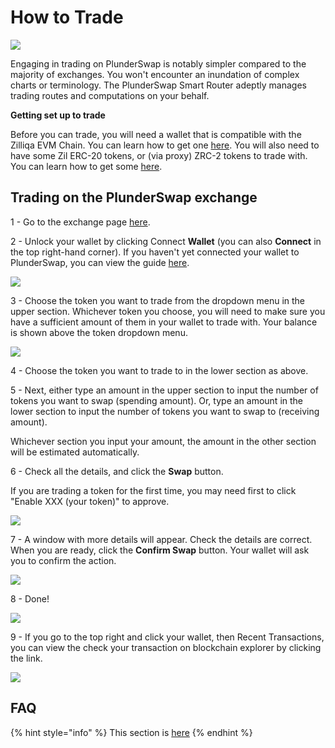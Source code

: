 # How to Trade

![](../../.gitbook/assets/PS_HT_Trade_on_PS.png)

Engaging in trading on PlunderSwap is notably simpler compared to the majority of exchanges. You won't encounter an inundation of complex charts or terminology. The PlunderSwap Smart Router adeptly manages trading routes and computations on your behalf.

**Getting set up to trade**

Before you can trade, you will need a wallet that is compatible with the Zilliqa EVM Chain. You can learn how to get one [here](https://docs.plunderswap.com/get-started/wallet-guide). You will also need to have some Zil ERC-20 tokens, or (via proxy) ZRC-2 tokens to trade with. You can learn how to get some [here](https://docs.plunderswap.com/get-started/token-guide).

## Trading on the PlunderSwap exchange

1 - Go to the exchange page [here](https://plunderswap.com/swap).

2 - Unlock your wallet by clicking Connect **Wallet** (you can also **Connect** in the top right-hand corner). If you haven't yet connected your wallet to PlunderSwap, you can view the guide [here](https://docs.plunderswap.com/get-started/connection-guide).

![](<../../.gitbook/assets/image6.png>)

3 - Choose the token you want to trade from the dropdown menu in the upper section. Whichever token you choose, you will need to make sure you have a sufficient amount of them in your wallet to trade with. Your balance is shown above the token dropdown menu.

![](<../../.gitbook/assets/image7.png>)

4 - Choose the token you want to trade to in the lower section as above.

5 - Next, either type an amount in the upper section to input the number of tokens you want to swap (spending amount). Or, type an amount in the lower section to input the number of tokens you want to swap to (receiving amount).&#x20;

Whichever section you input your amount, the amount in the other section will be estimated automatically.

6 - Check all the details, and click the **Swap** button.

If you are trading a token for the first time, you may need first to click "Enable XXX (your token)" to approve.

![](<../../.gitbook/assets/image8.png>)

7 - A window with more details will appear. Check the details are correct. When you are ready, click the **Confirm Swap** button. Your wallet will ask you to confirm the action.

![](<../../.gitbook/assets/image9.png>)

8 - Done! 

![](<../../.gitbook/assets/image10.png>)

9 - If you go to the top right and click your wallet, then Recent Transactions, you can view the check your transaction on blockchain explorer by clicking the link.

![](<../../.gitbook/assets/image26.png>)

## FAQ

{% hint style="info" %}
This section is [here](https://docs.plunderswap.com/help/faq)
{% endhint %}
